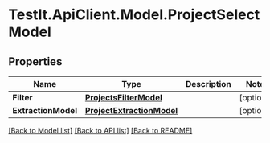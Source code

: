 # TestIt.ApiClient.Model.ProjectSelectModel

## Properties

Name | Type | Description | Notes
------------ | ------------- | ------------- | -------------
**Filter** | [**ProjectsFilterModel**](ProjectsFilterModel.md) |  | [optional] 
**ExtractionModel** | [**ProjectExtractionModel**](ProjectExtractionModel.md) |  | [optional] 

[[Back to Model list]](../README.md#documentation-for-models) [[Back to API list]](../README.md#documentation-for-api-endpoints) [[Back to README]](../README.md)

